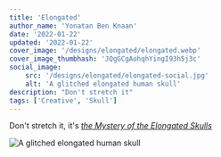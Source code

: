 ```yaml
---
title: 'Elongated'
author_name: 'Yonatan Ben Knaan'
date: '2022-01-22'
updated: '2022-01-22'
cover_image: '/designs/elongated/elongated.webp'
cover_image_thumbhash: 'JQgGCgAohqhYingI93h5j3c'
social_image: 
    src: '/designs/elongated/elongated-social.jpg'
    alt: 'A glitched elongated human skull'
description: "Don't stretch it"
tags: ['Creative', 'Skull']
---
```

Don't stretch it, it's *[the Mystery of the Elongated Skulls](https://www.historicmysteries.com/elongated-skulls-mystery/)*

![A glitched elongated human skull](/designs/elongated/elongated.webp)